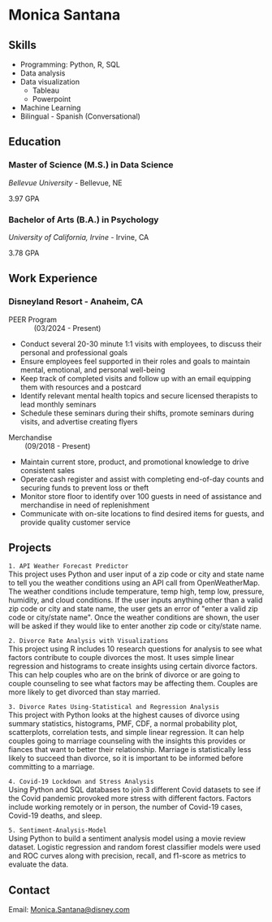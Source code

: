 # Monica Santana
## Skills
* Programming: Python, R, SQL
* Data analysis
* Data visualization
    * Tableau
    * Powerpoint
* Machine Learning
* Bilingual - Spanish (Conversational)


## Education                                                        	                                       
### Master of Science (M.S.) in Data Science

_Bellevue University_ - Bellevue, NE

3.97 GPA
                                                                  	                                
### Bachelor of Arts (B.A.) in Psychology

_University of California, Irvine_ - Irvine, CA

3.78 GPA

## Work Experience
### Disneyland Resort - Anaheim, CA
PEER Program &emsp; &emsp; &emsp; &emsp; &emsp; &emsp; &emsp; &emsp; &emsp; &emsp; &emsp; &emsp; &emsp; &emsp; &emsp; &emsp; &emsp; &emsp; &emsp; &emsp; &emsp; &emsp; &emsp; &emsp; &emsp;(03/2024 - Present)
* Conduct several 20-30 minute 1:1 visits with employees, to discuss their personal and professional goals 
* Ensure employees feel supported in their roles and goals to maintain mental, emotional, and personal well-being
* Keep track of completed visits and follow up with an email equipping them with resources and a postcard 
*	Identify relevant mental health topics and secure licensed therapists to lead monthly seminars
* Schedule these seminars during their shifts, promote seminars during visits, and advertise creating flyers

Merchandise &emsp; &emsp; &emsp; &emsp; &emsp; &emsp; &emsp; &emsp; &emsp; &emsp; &emsp; &emsp; &emsp; &emsp; &emsp; &emsp; &emsp; &emsp; &emsp; &emsp; &emsp; &emsp; &emsp; &emsp; &emsp;(09/2018 - Present)
*	Maintain current store, product, and promotional knowledge to drive consistent sales
*	Operate cash register and assist with completing end-of-day counts and securing funds to prevent loss or theft
*	Monitor store floor to identify over 100 guests in need of assistance and merchandise in need of replenishment
*	Communicate with on-site locations to find desired items for guests, and provide quality customer service

## Projects
`1. API Weather Forecast Predictor`\
This project uses Python and user input of a zip code or city and state name to tell you the weather conditions using an API call from OpenWeatherMap. The weather conditions include temperature, temp high, temp low, pressure, humidity, and cloud conditions. If the user inputs anything other than a valid zip code or city and state name, the user gets an error of "enter a valid zip code or city/state name". Once the weather conditions are shown, the user will be asked if they would like to enter another zip code or city/state name.

`2. Divorce Rate Analysis with Visualizations`\
This project using R includes 10 research questions for analysis to see what factors contribute to couple divorces the most. It uses simple linear regression and histograms to create insights using certain divorce factors. This can help couples who are on the brink of divorce or are going to couple counseling to see what factors may be affecting them. Couples are more likely to get divorced than stay married.

`3. Divorce Rates Using-Statistical and Regression Analysis`\
This project with Python looks at the highest causes of divorce using summary statistics, histograms, PMF, CDF, a normal probability plot, scatterplots, correlation tests, and simple linear regression. It can help couples going to marriage counseling with the insights this provides or fiances that want to better their relationship. Marriage is statistically less likely to succeed than divorce, so it is important to be informed before committing to a marriage.

`4. Covid-19 Lockdown and Stress Analysis`\
Using Python and SQL databases to join 3 different Covid datasets to see if the Covid pandemic provoked more stress with different factors. Factors include working remotely or in person, the number of Covid-19 cases, Covid-19 deaths, and sleep. 

`5. Sentiment-Analysis-Model`\
Using Python to build a sentiment analysis model using a movie review dataset. Logistic regression and random forest classifier models were used and ROC curves along with precision, recall, and f1-score as metrics to evaluate the data.



## Contact
Email: Monica.Santana@disney.com
